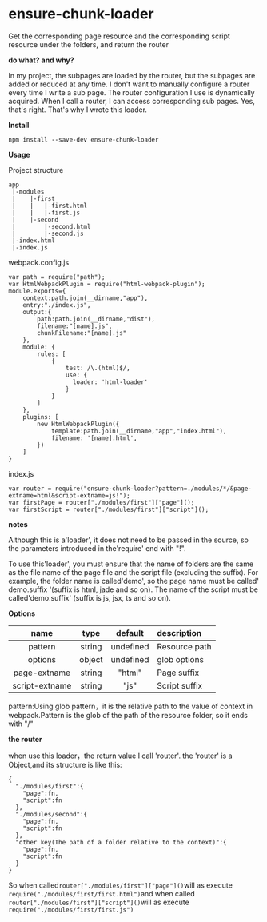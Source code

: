 # ensure-chunk-loader

Get the corresponding page resource and the corresponding script resource under the folders, and return the router

**do what? and why?**

In my project, the subpages are loaded by the router, but the subpages are added or reduced at any time. I don't want to manually configure a router every time I write a sub page. The router configuration I use is dynamically acquired. When I call a router, I can access corresponding sub pages. Yes, that's right. That's why I wrote this loader.

**Install**

```
npm install --save-dev ensure-chunk-loader
```  

**Usage**

Project structure

```
app
 |-modules
 |    |-first
 |    |   |-first.html
 |    |   |-first.js
 |    |-second
 |        |-second.html
 |        |-second.js
 |-index.html
 |-index.js
```  
webpack.config.js
```
var path = require("path");
var HtmlWebpackPlugin = require("html-webpack-plugin");
module.exports={
    context:path.join(__dirname,"app"),
    entry:"./index.js",
    output:{
        path:path.join(__dirname,"dist"),
        filename:"[name].js",
        chunkFilename:"[name].js"
    },
    module: {
        rules: [
            {
                test: /\.(html)$/,
                use: {
                  loader: 'html-loader'
                }
            }
        ]
    },
    plugins: [
        new HtmlWebpackPlugin({
            template:path.join(__dirname,"app","index.html"),
            filename: '[name].html',
        })
    ]
}
```  

index.js
```
var router = require("ensure-chunk-loader?pattern=./modules/*/&page-extname=html&script-extname=js!");
var firstPage = router["./modules/first"]["page"]();
var firstScript = router["./modules/first"]["script"]();
```  
**notes**

Although this is a'loader', it does not need to be passed in the source, so the parameters introduced in the'require' end with "!".

To use this'loader', you must ensure that the name of folders are the same as the file name of the page file and the script file (excluding the suffix). For example, the folder name is called'demo', so the page name must be called' demo.suffix '(suffix is html, jade and so on). The name of the script must be called'demo.suffix' (suffix is js, jsx, ts and so on).

**Options**

|name|type|default|description  
|:--:|:--:|:-----:|:----------| 
|pattern|string|undefined|Resource path|
|options|object|undefined|glob options|
|page-extname|string|"html"|Page suffix|
|script-extname|string|"js"|Script suffix|

pattern:Using glob pattern，it is the relative path to the value of context in webpack.Pattern is the glob of the path of the resource folder, so it ends with "/"

**the router**

when use this loader，the return value I call 'router'.
the 'router' is a Object,and its structure is like this:
```
{
  "./modules/first":{
    "page":fn,
    "script":fn
  },
  "./modules/second":{
    "page":fn,
    "script":fn
  },
  "other key(The path of a folder relative to the context)":{
    "page":fn,
    "script":fn
  }
}
```  
So when called`router["./modules/first"]["page"]()`will as execute `require("./modules/first/first.html")`and when called `router["./modules/first"]["script"]()`will as execute `require("./modules/first/first.js")`
